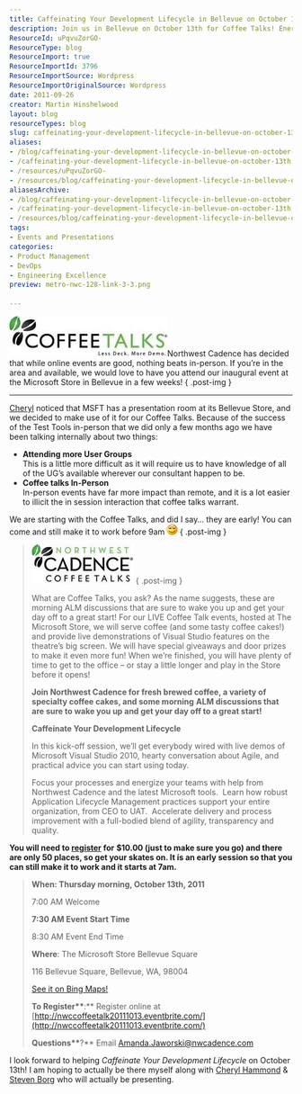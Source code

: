 ```yaml
---
title: Caffeinating Your Development Lifecycle in Bellevue on October 13th
description: Join us in Bellevue on October 13th for Coffee Talks! Energize your development with live demos, Agile discussions, and fresh coffee. Register now!
ResourceId: uPqvuZorGO-
ResourceType: blog
ResourceImport: true
ResourceImportId: 3796
ResourceImportSource: Wordpress
ResourceImportOriginalSource: Wordpress
date: 2011-09-26
creator: Martin Hinshelwood
layout: blog
resourceTypes: blog
slug: caffeinating-your-development-lifecycle-in-bellevue-on-october-13th
aliases:
- /blog/caffeinating-your-development-lifecycle-in-bellevue-on-october-13th
- /caffeinating-your-development-lifecycle-in-bellevue-on-october-13th
- /resources/uPqvuZorGO-
- /resources/blog/caffeinating-your-development-lifecycle-in-bellevue-on-october-13th
aliasesArchive:
- /blog/caffeinating-your-development-lifecycle-in-bellevue-on-october-13th
- /caffeinating-your-development-lifecycle-in-bellevue-on-october-13th
- /resources/blog/caffeinating-your-development-lifecycle-in-bellevue-on-october-13th
tags:
- Events and Presentations
categories:
- Product Management
- DevOps
- Engineering Excellence
preview: metro-nwc-128-link-3-3.png

---
```

![clip_image001](images/clip_image001-1-1.jpg "clip_image001")Northwest Cadence has decided that while online events are good, nothing beats in-person. If you’re in the area and available, we would love to have you attend our inaugural event at the Microsoft Store in Bellevue in a few weeks!
{ .post-img }

---

[Cheryl](http://blog.bsktcase.com/) noticed that MSFT has a presentation room at its Bellevue Store, and we decided to make use of it for our Coffee Talks. Because of the success of the Test Tools in-person that we did only a few months ago we have been talking internally about two things:

- **Attending more User Groups**  
   This is a little more difficult as it will require us to have knowledge of all of the UG’s available wherever our consultant happen to be.
- **Coffee talks In-Person**  
   In-person events have far more impact than remote, and it is a lot easier to illicit the in session interaction that coffee talks warrant.

We are starting with the Coffee Talks, and did I say… they are early! You can come and still make it to work before 9am ![Smile](images/wlEmoticon-smile2-4-4.png)
{ .post-img }

> ![clip_image002](images/clip_image002-2-2.jpg "clip_image002")
> { .post-img }
>
> What are Coffee Talks, you ask? As the name suggests, these are morning ALM discussions that are sure to wake you up and get your day off to a great start! For our LIVE Coffee Talk events, hosted at The Microsoft Store, we will serve coffee (and some tasty coffee cakes!) and provide live demonstrations of Visual Studio features on the theatre’s big screen. We will have special giveaways and door prizes to make it even more fun! When we’re finished, you will have plenty of time to get to the office – or stay a little longer and play in the Store before it opens!
>
> **Join Northwest Cadence for fresh brewed coffee, a variety of specialty coffee cakes, and some morning** **ALM discussions that are sure to wake you up and get your day off to a great start!**
>
> **Caffeinate Your Development Lifecycle**
>
> In this kick-off session, we’ll get everybody wired with live demos of Microsoft Visual Studio 2010, hearty conversation about Agile, and practical advice you can start using today.
>
> Focus your processes and energize your teams with help from Northwest Cadence and the latest Microsoft tools.  Learn how robust Application Lifecycle Management practices support your entire organization, from CEO to UAT.  Accelerate delivery and process improvement with a full-bodied blend of agility, transparency and quality.

**You will need to [register](http://nwccoffeetalk20111013.eventbrite.com/) for** **$10.00 (just to make sure you go) and there are only 50 places, so get your skates on. It is an early session so that you can still make it to work and it starts at 7am.**

> **When: Thursday morning, October 13th, 2011**
>
> 7:00 AM Welcome
>
> **7:30 AM Event Start Time**
>
> 8:30 AM Event End Time
>
> **Where**: The Microsoft Store Bellevue Square
>
> 116 Bellevue Square, Bellevue, WA, 98004
>
> [See it on Bing Maps!](http://www.bing.com/maps/?ss=ypid.YN925x182844282&vm=BingMapsTeam-BellevueSquare&i=1)
>
> **To Register\*\***:\*\* Register online at [http://nwccoffeetalk20111013.eventbrite.com/](http://nwccoffeetalk20111013.eventbrite.com/)
>
> **Questions\*\***?\*\* Email [Amanda.Jaworski@nwcadence.com](mailto:Amanda.Jaworski@nwcadence.com)

I look forward to helping _Caffeinate Your Development Lifecycle_ on October 13th! I am hoping to actually be there myself along with [Cheryl Hammond](http://blog.bsktcase.com/) & [Steven Borg](http://blog.nwcadence.com/author/stevenborg/) who will actually be presenting.
